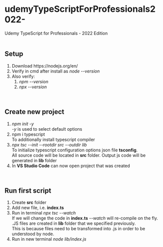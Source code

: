 # udemyTypeScriptForProfessionals2022-
Udemy TypeScript for Professionals - 2022 Edition<br />
<br />
## Setup
<ol>
<li> Download https://nodejs.org/en/ </li>
<li> Verify in cmd after install as <em>node --version</em> </li>
<li> Also verify:
<ol>
<li><em>npm --version</em> </li>
<li><em>npx --version</em> </li>
</ol>
</li>
</ol>
<br />
<h2>Create new project</h2>
<ol>
<li><em>npm init -y</em></li>
<em>-y</em> is used to select default options <br />
<li>npm i typescript</em></li> 
To additionally install typescript compiler <br />
<li><em>npx tsc --init --rootdir src --outdir lib</em></li> 
To initialize typescript configuration options json file <strong>tsconfig</strong>. <br />
All source code will be located in <strong>src</strong> folder. Output js code will be generated in <strong>lib</strong> folder <br />
<li>In <strong>VS Studio Code</strong> can now open project that was created</li>
</ol>
<br />
<h2>Run first script</h2>
<ol>
<li>Create <strong>src</strong> folder</li>
<li>Add new file, i.e. <strong>index.ts</strong></li>
<li>Run in terminal <em>npx tsc --watch</em></li>
If we will change the code in <strong>index.ts</strong> <em>--watch</em> will re-compile on the fly. <br />
.JS files are created in <strong>lib</strong> folder that we specified previously. <br />
This is because files need to be transformed into .js in order to be understood by node. <br />
<li>Run in new terminal <em>node lib/index.js</em></li>
</ol>